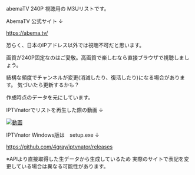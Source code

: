 
abemaTV 240P 視聴用の M3Uリストです。

AbemaTV 公式サイト ↓

https://abema.tv/


恐らく、日本のIPアドレス以外では視聴不可だと思います。

画質が240P固定なのはご愛敬。高画質で楽しむなら直接ブラウザで視聴しましょう。

結構な頻度でチャンネルが変更(消滅したり、復活したり)になる場合があります。
気づいたら更新するかも？

作成時点のデータを元にしています。


IPTVnatorでリストを再生した際の動画  ↓

[![動画]()](https://www.youtube.com/watch?v=UabBvfok2SI)


IPTVnator Windows版は　setup.exe ↓

https://github.com/4gray/iptvnator/releases


※APIより直接取得した生データから生成しているため
実際のサイトで表記を変更している場合は異なる可能性があります。

